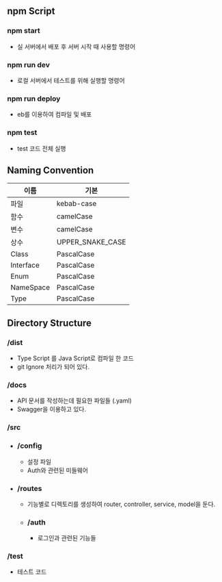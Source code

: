 ## npm Script

### npm start
- 실 서버에서 배포 후 서버 시작 때 사용할 명령어
### npm run dev
- 로컬 서버에서 테스트를 위해 실행할 명령어
### npm run deploy
- eb를 이용하여 컴파일 및 배포
### npm test
- test 코드 전체 실행

## Naming Convention
|이름|기본|
|---|---|
|파일|kebab-case|
|함수|camelCase|
|변수|camelCase|
|상수|UPPER_SNAKE_CASE|
|Class|PascalCase|
|Interface|PascalCase|
|Enum|PascalCase|
|NameSpace|PascalCase|
|Type|PascalCase|

## Directory Structure

### /dist
- Type Script 를 Java Script로 컴파일 한 코드
- git Ignore 처리가 되어 있다.
### /docs
- API 문서를 작성하는데 필요한 파일들 (.yaml)
- Swagger을 이용하고 있다.
### /src
- ### /config
    - 설정 파일
    - Auth와 관련된 미들웨어
- ### /routes
    - 기능별로 디렉토리를 생성하여 router, controller, service, model을 둔다.
    - ### /auth
        - 로그인과 관련된 기능들
### /test
- 테스트 코드